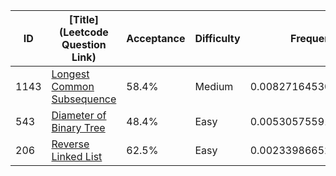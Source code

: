 |ID|[Title](Leetcode Question Link)|Acceptance|Difficulty|Frequency|
|----|-----|----|---|---|
|1143|[Longest Common Subsequence]( https://leetcode.com/problems/longest-common-subsequence)|58.4%|Medium|0.008271645303004716|
|543|[Diameter of Binary Tree]( https://leetcode.com/problems/diameter-of-binary-tree)|48.4%|Easy|0.005305755914149804|
|206|[Reverse Linked List]( https://leetcode.com/problems/reverse-linked-list)|62.5%|Easy|0.0023398665252948926|
